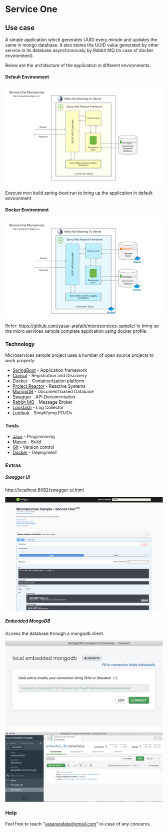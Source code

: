 
# Service One

## Use case

A simple application which generates UUID every minute and updates the same in mongo database. It also stores the UUID value generated by other service in its database asynchronously by Rabbit MQ (in case of docker environment).

Below are the architecture of the application in different environments:

#### Default Environment

![alt tag](https://github.com/yasar-arafath/microservices-sample/blob/version-5/service-one/doc/architecture/service-one%20(default).png?raw=true)   

Execute mvn build spring-boot:run to bring up the application in default environment

#### Docker Environment

![alt tag](https://github.com/yasar-arafath/microservices-sample/blob/version-5/service-one/doc/architecture/service-one%20(docker).png?raw=true)   

Refer: https://github.com/yasar-arafath/microservices-sample/ to bring up the micro services sample complete application using docker profile.

### Technology

Microservices sample project uses a number of open source projects to work properly:

* [SpringBoot] - Application framework
* [Consul] - Registration and Discovery
* [Docker] - Containerization platform
* [Project Reactor] - Reactive Systems
* [MongoDB] - Document based Database
* [Swagger] - API Documentation
* [Rabbit MQ] - Message Broker
* [Logstash] - Log Collector
* [Lombok] - Simplifying POJOs

### Tools

* [Java] - Programming
* [Maven] - Build
* [Git] - Version control
* [Docker] - Deployment

### Extras

##### Swagger UI

http://localhost:8082/swagger-ui.html

![alt tag](https://github.com/yasar-arafath/microservices-sample/blob/version-5/service-one/doc/tools/swagger.png?raw=true)   

##### Embedded MongoDB

Access the database through a mongodb client.

![alt tag](https://github.com/yasar-arafath/microservices-sample/blob/version-5/service-one/doc/tools/mongodb-login.png?raw=true)   

![alt tag](https://github.com/yasar-arafath/microservices-sample/blob/version-5/service-one/doc/tools/mongodb.png?raw=true)   


### Help

Feel free to reach "yasararafate@gmail.com" in-case of any concerns.

[//]: # (These are reference links used in the body of this note and get stripped out when the markdown processor does its job.)

   [SpringBoot]: <https://projects.spring.io/spring-boot/>
   [Consul]: <https://www.consul.io>
   [Project Reactor]: <https://projectreactor.io/>
   [Docker]: <https://www.docker.com>
   [Maven]: <https://maven.apache.org>
   [Git]: <https://git-scm.com>
   [Java]: <https://go.java>
   [Rabbit MQ]: <https://www.rabbitmq.com/>
   [Swagger]: <https://swagger.io/>
   [Logstash]: <https://www.elastic.co/products/logstash>
   [MongoDB]: <https://www.mongodb.com/>
   [Lombok]: <https://projectlombok.org/>
